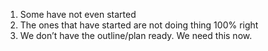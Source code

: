 
1. Some have not even started
2. The ones that have started are not doing thing 100% right
3. We don’t have the outline/plan ready. We need this now.